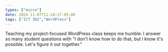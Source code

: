 ```yaml
---
types: ["micro"]
date: 2024-11-07T11:24:17-05:00
tags: ["ICT 302","WordPress"]
---
```

Teaching my project-focused WordPress class keeps me humble: I answer so many student questions with "I don't know how to do that, but I know it's possible. Let's figure it out together."

